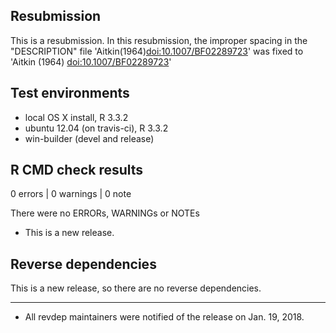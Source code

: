 ## Resubmission

This is a resubmission. In this resubmission, the improper spacing in the "DESCRIPTION" file 'Aitkin(1964)<doi:10.1007/BF02289723>' was fixed to 'Aitkin (1964) <doi:10.1007/BF02289723>'

## Test environments
* local OS X install, R 3.3.2
* ubuntu 12.04 (on travis-ci), R 3.3.2
* win-builder (devel and release)

## R CMD check results

0 errors | 0 warnings | 0 note

There were no ERRORs, WARNINGs or NOTEs

* This is a new release.

## Reverse dependencies

This is a new release, so there are no reverse dependencies.

---

* All revdep maintainers were notified of the release on Jan. 19, 2018.
